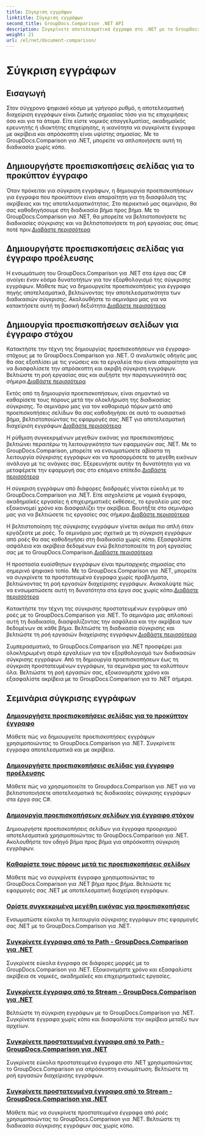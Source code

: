 ```yaml
---
title: Σύγκριση εγγράφων
linktitle: Σύγκριση εγγράφων
second_title: GroupDocs.Comparison .NET API
description: Συγκρίνετε αποτελεσματικά έγγραφα στο .NET με το GroupDocs.Comparison. Βελτιώστε τη διαχείριση εγγράφων, βελτιώστε τη ροή εργασιών και διασφαλίστε την ακρίβεια. Μάθε περισσότερα!
weight: 21
url: /el/net/document-comparison/
---
```


# Σύγκριση εγγράφων

## Εισαγωγή

Στον σύγχρονο ψηφιακό κόσμο με γρήγορο ρυθμό, η αποτελεσματική διαχείριση εγγράφων είναι ζωτικής σημασίας τόσο για τις επιχειρήσεις όσο και για τα άτομα. Είτε είστε νομικός επαγγελματίας, ακαδημαϊκός ερευνητής ή ιδιοκτήτης επιχείρησης, η ικανότητα να συγκρίνετε έγγραφα με ακρίβεια και απρόσκοπτη είναι υψίστης σημασίας. Με το GroupDocs.Comparison για .NET, μπορείτε να απλοποιήσετε αυτή τη διαδικασία χωρίς κόπο.

## Δημιουργήστε προεπισκοπήσεις σελίδας για το προκύπτον έγγραφο

 Όταν πρόκειται για σύγκριση εγγράφων, η δημιουργία προεπισκοπήσεων για έγγραφα που προκύπτουν είναι απαραίτητη για τη διασφάλιση της ακρίβειας και της αποτελεσματικότητας. Στο περιεκτικό μας σεμινάριο, θα σας καθοδηγήσουμε στη διαδικασία βήμα προς βήμα. Με το GroupDocs.Comparison για .NET, θα μπορείτε να βελτιστοποιήσετε τις διαδικασίες σύγκρισης και να βελτιστοποιήσετε τη ροή εργασίας σας όπως ποτέ πριν.[Διαβάστε περισσότερα](./generate-page-previews-resultant-document/)

## Δημιουργήστε προεπισκοπήσεις σελίδας για έγγραφο προέλευσης

Η ενσωμάτωση του GroupDocs.Comparison για .NET στα έργα σας C# ανοίγει έναν κόσμο δυνατοτήτων για τον εξορθολογισμό της σύγκρισης εγγράφων. Μάθετε πώς να δημιουργείτε προεπισκοπήσεις για έγγραφα πηγής αποτελεσματικά, βελτιώνοντας την αποτελεσματικότητα των διαδικασιών σύγκρισης. Ακολουθήστε το σεμινάριο μας για να κατακτήσετε αυτή τη βασική δεξιότητα.[Διαβάστε περισσότερα](./generate-page-previews-source-document/)

## Δημιουργία προεπισκοπήσεων σελίδων για έγγραφο στόχου

 Κατακτήστε την τέχνη της δημιουργίας προεπισκοπήσεων για έγγραφα-στόχους με το GroupDocs.Comparison για .NET. Ο αναλυτικός οδηγός μας θα σας εξοπλίσει με τις γνώσεις και τα εργαλεία που είναι απαραίτητα για να διασφαλίσετε την απρόσκοπτη και ακριβή σύγκριση εγγράφων. Βελτιώστε τη ροή εργασίας σας και αυξήστε την παραγωγικότητά σας σήμερα.[Διαβάστε περισσότερα](./generate-page-previews-target-document/)

 Εκτός από τη δημιουργία προεπισκοπήσεων, είναι σημαντικό να καθαρίσετε τους πόρους μετά την ολοκλήρωση της διαδικασίας σύγκρισης. Το σεμινάριο μας για τον καθαρισμό πόρων μετά από προεπισκοπήσεις σελίδων θα σας καθοδηγήσει σε αυτό το ουσιαστικό βήμα, βελτιστοποιώντας τις εφαρμογές σας .NET για αποτελεσματική διαχείριση εγγράφων.[Διαβάστε περισσότερα](./clean-resources-after-page-previews/)

Η ρύθμιση συγκεκριμένων μεγεθών εικόνας για προεπισκοπήσεις βελτιώνει περαιτέρω τη λειτουργικότητα των εφαρμογών σας .NET. Με το GroupDocs.Comparison, μπορείτε να ενσωματώσετε αβίαστα τη λειτουργία σύγκρισης εγγράφων και να προσαρμόσετε τα μεγέθη εικόνων ανάλογα με τις ανάγκες σας. Εξερευνήστε αυτήν τη δυνατότητα για να μεταφέρετε την εφαρμογή σας στο επόμενο επίπεδο.[Διαβάστε περισσότερα](./set-specific-image-sizes-for-previews/)

 Η σύγκριση εγγράφων από διάφορες διαδρομές γίνεται εύκολη με το GroupDocs.Comparison για .NET. Είτε ασχολείστε με νομικά έγγραφα, ακαδημαϊκές εργασίες ή επιχειρηματικές εκθέσεις, το εργαλείο μας σας εξοικονομεί χρόνο και διασφαλίζει την ακρίβεια. Βουτήξτε στο σεμινάριο μας για να βελτιώσετε τις εργασίες σας σήμερα.[Διαβάστε περισσότερα](./compare-documents-from-path/)

 Η βελτιστοποίηση της σύγκρισης εγγράφων γίνεται ακόμα πιο απλή όταν εργάζεστε με ροές. Το σεμινάριο μας σχετικά με τη σύγκριση εγγράφων από ροές θα σας καθοδηγήσει στη διαδικασία χωρίς κόπο. Εξασφαλίστε ασφάλεια και ακρίβεια δεδομένων ενώ βελτιστοποιείτε τη ροή εργασίας σας με το GroupDocs.Comparison.[Διαβάστε περισσότερα](./compare-documents-from-stream/)

Η προστασία ευαίσθητων εγγράφων είναι πρωταρχικής σημασίας στο σημερινό ψηφιακό τοπίο. Με το GroupDocs.Comparison για .NET, μπορείτε να συγκρίνετε τα προστατευμένα έγγραφα χωρίς προβλήματα, βελτιώνοντας τη ροή εργασιών διαχείρισης εγγράφων. Ανακαλύψτε πώς να ενσωματώσετε αυτή τη δυνατότητα στα έργα σας χωρίς κόπο.[Διαβάστε περισσότερα](./compare-protected-documents-from-path/)

 Κατακτήστε την τέχνη της σύγκρισης προστατευμένων εγγράφων από ροές με το GroupDocs.Comparison για .NET. Το σεμινάριο μας απλοποιεί αυτή τη διαδικασία, διασφαλίζοντας την ασφάλεια και την ακρίβεια των δεδομένων σε κάθε βήμα. Βελτιώστε τη διαδικασία σύγκρισης και βελτιώστε τη ροή εργασιών διαχείρισης εγγράφων.[Διαβάστε περισσότερα](./compare-protected-documents-from-stream/)

Συμπερασματικά, το GroupDocs.Comparison για .NET προσφέρει μια ολοκληρωμένη σειρά εργαλείων για τον εξορθολογισμό των διαδικασιών σύγκρισης εγγράφων. Από τη δημιουργία προεπισκοπήσεων έως τη σύγκριση προστατευμένων εγγράφων, τα σεμινάρια μας τα καλύπτουν όλα. Βελτιώστε τη ροή εργασιών σας, εξοικονομήστε χρόνο και εξασφαλίστε ακρίβεια με το GroupDocs.Comparison για το .NET σήμερα.
## Σεμινάρια σύγκρισης εγγράφων
### [Δημιουργήστε προεπισκοπήσεις σελίδας για το προκύπτον έγγραφο](./generate-page-previews-resultant-document/)
Μάθετε πώς να δημιουργείτε προεπισκοπήσεις εγγράφων χρησιμοποιώντας το GroupDocs.Comparison για .NET. Συγκρίνετε έγγραφα αποτελεσματικά και με ακρίβεια.
### [Δημιουργήστε προεπισκοπήσεις σελίδας για έγγραφο προέλευσης](./generate-page-previews-source-document/)
Μάθετε πώς να χρησιμοποιείτε το Groupdocs.Comparison για .NET για να βελτιστοποιήσετε αποτελεσματικά τις διαδικασίες σύγκρισης εγγράφων στα έργα σας C#.
### [Δημιουργία προεπισκοπήσεων σελίδων για έγγραφο στόχου](./generate-page-previews-target-document/)
Δημιουργήστε προεπισκοπήσεις σελίδων για έγγραφα προορισμού αποτελεσματικά χρησιμοποιώντας το GroupDocs.Comparison για .NET. Ακολουθήστε τον οδηγό βήμα προς βήμα για απρόσκοπτη σύγκριση εγγράφων.
### [Καθαρίστε τους πόρους μετά τις προεπισκοπήσεις σελίδων](./clean-resources-after-page-previews/)
Μάθετε πώς να συγκρίνετε έγγραφα χρησιμοποιώντας το GroupDocs.Comparison για .NET βήμα προς βήμα. Βελτιώστε τις εφαρμογές σας .NET με αποτελεσματική διαχείριση εγγράφων.
### [Ορίστε συγκεκριμένα μεγέθη εικόνας για προεπισκοπήσεις](./set-specific-image-sizes-for-previews/)
Ενσωματώστε εύκολα τη λειτουργία σύγκρισης εγγράφων στις εφαρμογές σας .NET με το GroupDocs.Comparison για .NET.
### [Συγκρίνετε έγγραφα από το Path - GroupDocs.Comparison για .NET](./compare-documents-from-path/)
Συγκρίνετε εύκολα έγγραφα σε διάφορες μορφές με το GroupDocs.Comparison για .NET. Εξοικονομήστε χρόνο και εξασφαλίστε ακρίβεια σε νομικές, ακαδημαϊκές και επιχειρηματικές εργασίες.
### [Συγκρίνετε έγγραφα από το Stream - GroupDocs.Comparison για .NET](./compare-documents-from-stream/)
Βελτιώστε τη σύγκριση εγγράφων με το GroupDocs.Comparison για .NET. Συγκρίνετε έγγραφα χωρίς κόπο και διασφαλίστε την ακρίβεια μεταξύ των αρχείων.
### [Συγκρίνετε προστατευμένα έγγραφα από το Path - GroupDocs.Comparison για .NET](./compare-protected-documents-from-path/)
Συγκρίνετε εύκολα προστατευμένα έγγραφα στο .NET χρησιμοποιώντας το GroupDocs.Comparison για απρόσκοπτη ενσωμάτωση. Βελτιώστε τη ροή εργασιών διαχείρισης εγγράφων.
### [Συγκρίνετε προστατευμένα έγγραφα από το Stream - GroupDocs.Comparison για .NET](./compare-protected-documents-from-stream/)
Μάθετε πώς να συγκρίνετε προστατευμένα έγγραφα από ροές χρησιμοποιώντας το GroupDocs.Comparison για .NET. Βελτιώστε τη διαδικασία σύγκρισης εγγράφων σας χωρίς κόπο.